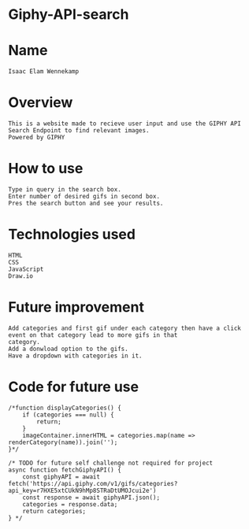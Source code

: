# Giphy-API-search
# Name
    Isaac Elam Wennekamp

# Overview
    This is a website made to recieve user input and use the GIPHY API Search Endpoint to find relevant images.
    Powered by GIPHY

# How to use
    Type in query in the search box.
    Enter number of desired gifs in second box.
    Pres the search button and see your results.

# Technologies used
    HTML
    CSS
    JavaScript
    Draw.io

# Future improvement
    Add categories and first gif under each category then have a click event on that category lead to more gifs in that
    category.
    Add a donwload option to the gifs.
    Have a dropdown with categories in it.


# Code for future use
    /*function displayCategories() {
        if (categories === null) {
            return;
        }
        imageContainer.innerHTML = categories.map(name => renderCategory(name)).join('');
    }*/

    /* TODO for future self challenge not required for project
    async function fetchGiphyAPI() {
        const giphyAPI = await fetch('https://api.giphy.com/v1/gifs/categories?api_key=r7HXE5xtCUkN9hMp8STRaDtUMOJcui2e')
        const response = await giphyAPI.json();
        categories = response.data;
        return categories;
    } */